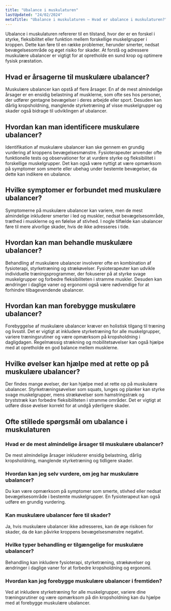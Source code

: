 ```yaml
---
title: "Ubalance i muskulaturen"
lastUpdated: "24/02/2024"
metaTitle: "Ubalance i muskulaturen – Hvad er ubalance i muskulaturen?"
---
```


Ubalance i muskulaturen refererer til en tilstand, hvor der er en forskel i styrke, fleksibilitet eller funktion mellem forskellige muskelgrupper i kroppen. Dette kan føre til en række problemer, herunder smerter, nedsat bevægelsesområde og øget risiko for skader. At forstå og adressere muskulære ubalancer er vigtigt for at opretholde en sund krop og optimere fysisk præstation.

## Hvad er årsagerne til muskulære ubalancer?

Muskulære ubalancer kan opstå af flere årsager. En af de mest almindelige årsager er en ensidig belastning af musklerne, som ofte ses hos personer, der udfører gentagne bevægelser i deres arbejde eller sport. Desuden kan dårlig kropsholdning, manglende styrketræning af visse muskelgrupper og skader også bidrage til udviklingen af ubalancer. 

## Hvordan kan man identificere muskulære ubalancer?

Identifikation af muskulære ubalancer kan ske gennem en grundig vurdering af kroppens bevægelsesmønstre. Fysioterapeuter anvender ofte funktionelle tests og observationer for at vurdere styrke og fleksibilitet i forskellige muskelgrupper. Det kan også være nyttigt at være opmærksom på symptomer som smerte eller ubehag under bestemte bevægelser, da dette kan indikere en ubalance.

## Hvilke symptomer er forbundet med muskulære ubalancer?

Symptomerne på muskulære ubalancer kan variere, men de mest almindelige inkluderer smerter i led og muskler, nedsat bevægelsesområde, træthed i musklerne og en følelse af stivhed. I nogle tilfælde kan ubalancer føre til mere alvorlige skader, hvis de ikke adresseres i tide.

## Hvordan kan man behandle muskulære ubalancer?

Behandling af muskulære ubalancer involverer ofte en kombination af fysioterapi, styrketræning og strækøvelser. Fysioterapeuter kan udvikle individuelle træningsprogrammer, der fokuserer på at styrke svage muskelgrupper og forbedre fleksibiliteten i stramme muskler. Desuden kan ændringer i daglige vaner og ergonomi også være nødvendige for at forhindre tilbagevendende ubalancer.

## Hvordan kan man forebygge muskulære ubalancer?

Forebyggelse af muskulære ubalancer kræver en holistisk tilgang til træning og livsstil. Det er vigtigt at inkludere styrketræning for alle muskelgrupper, variere træningsrutiner og være opmærksom på kropsholdning i dagligdagen. Regelmæssig strækning og mobilitetsøvelser kan også hjælpe med at opretholde en god balance mellem musklerne.

## Hvilke øvelser kan hjælpe med at rette op på muskulære ubalancer?

Der findes mange øvelser, der kan hjælpe med at rette op på muskulære ubalancer. Styrketræningsøvelser som squats, lunges og planker kan styrke svage muskelgrupper, mens strækøvelser som hamstringstræk og bryststræk kan forbedre fleksibiliteten i stramme områder. Det er vigtigt at udføre disse øvelser korrekt for at undgå yderligere skader.

## Ofte stillede spørgsmål om ubalance i muskulaturen

### Hvad er de mest almindelige årsager til muskulære ubalancer?

De mest almindelige årsager inkluderer ensidig belastning, dårlig kropsholdning, manglende styrketræning og tidligere skader.

### Hvordan kan jeg selv vurdere, om jeg har muskulære ubalancer?

Du kan være opmærksom på symptomer som smerte, stivhed eller nedsat bevægelsesområde i bestemte muskelgrupper. En fysioterapeut kan også udføre en grundig vurdering.

### Kan muskulære ubalancer føre til skader?

Ja, hvis muskulære ubalancer ikke adresseres, kan de øge risikoen for skader, da de kan påvirke kroppens bevægelsesmønstre negativt.

### Hvilke typer behandling er tilgængelige for muskulære ubalancer?

Behandling kan inkludere fysioterapi, styrketræning, strækøvelser og ændringer i daglige vaner for at forbedre kropsholdning og ergonomi.

### Hvordan kan jeg forebygge muskulære ubalancer i fremtiden?

Ved at inkludere styrketræning for alle muskelgrupper, variere dine træningsrutiner og være opmærksom på din kropsholdning kan du hjælpe med at forebygge muskulære ubalancer.